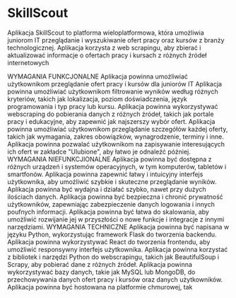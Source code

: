 # SkillScout
Aplikacja SkillScout to platforma wieloplatformowa, która umożliwia juniorom IT przeglądanie i wyszukiwanie ofert pracy oraz kursów z branży technologicznej. Aplikacja korzysta z web scrapingu, aby zbierać i aktualizować informacje o ofertach pracy i kursach z różnych źródeł internetowych

WYMAGANIA FUNKCJONALNE 
Aplikacja powinna umożliwiać użytkownikom przeglądanie ofert pracy i kursów dla juniorów IT
Aplikacja powinna umożliwiać użytkownikom filtrowanie wyników według różnych kryteriów, takich jak lokalizacja, poziom doświadczenia, język programowania i typ pracy lub kursu.
Aplikacja powinna wykorzystywać webscraping do pobierania danych z różnych źródeł, takich jak portale pracy i edukacyjne, aby zapewnić jak najszerszy wybór ofert.
Aplikacja powinna umożliwiać użytkownikom przeglądanie szczegółów każdej oferty, takich jak wymagania, zakres obowiązków, wynagrodzenie, terminy i inne.
Aplikacja powinna pozwalać użytkownikom na zapisywanie interesujących ich ofert w zakładce "Ulubione", aby łatwo je odnaleźć później.
WYMAGANIA NIEFUNKCJIONALNE
Aplikacja powinna być dostępna z różnych urządzeń i systemów operacyjnych, w tym komputerów, tabletów i smartfonów.
Aplikacja powinna zapewnić łatwy i intuicyjny interfejs użytkownika, aby umożliwić szybkie i skuteczne przeglądanie wyników.
Aplikacja powinna być wydajna i działać szybko, nawet przy dużych ilościach danych.
Aplikacja powinna być bezpieczna i chronić prywatność użytkowników, zapewniając zabezpieczenie danych logowania i innych poufnych informacji.
Aplikacja powinna być łatwa do skalowania, aby umożliwić rozwijanie jej w przyszłości o nowe funkcje i integracje z innymi narzędziami.
WYMAGANIA TECHNICZNE
Aplikacja powinna być napisana w języku Python, wykorzystując framework Flask do tworzenia backendu.
Aplikacja powinna wykorzystywać React do tworzenia frontendu, aby umożliwić responsywny interfejs użytkownika.
Aplikacja powinna korzystać z bibliotek i narzędzi Python do webscrapingu, takich jak BeautifulSoup i Scrapy, aby pobierać dane z różnych źródeł.
Aplikacja powinna wykorzystywać bazy danych, takie jak MySQL lub MongoDB, do przechowywania danych ofert pracy i kursów oraz danych użytkowników.
Aplikacja powinna być hostowana na platformie chmurowej, tak
